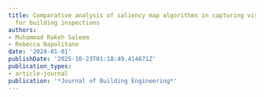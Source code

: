 ```yaml
---
title: Comparative analysis of saliency map algorithms in capturing visual priorities
  for building inspections
authors:
- Muhammad Rakeh Saleem
- Rebecca Napolitano
date: '2024-01-01'
publishDate: '2025-10-23T01:18:49.414671Z'
publication_types:
- article-journal
publication: '*Journal of Building Engineering*'
---
```

